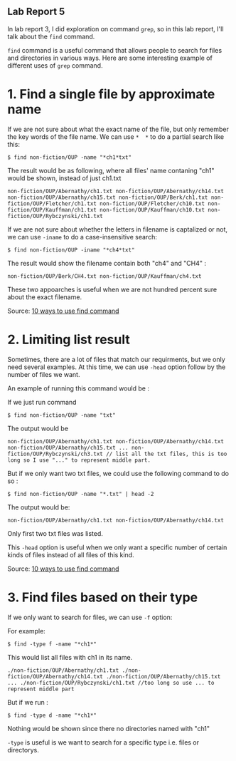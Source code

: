 ## Lab Report 5

In lab report 3, I did exploration on command `grep`, so in this lab report, I'll talk about the `find` command. 

`find` command is a useful command that allows people to search for files and directories in various ways. 
Here are some interesting example of different uses of `grep` command. 

# 1. Find a single file by approximate name 
  
  If we are not sure about what the exact name of the file, but only remember the key words of the file name.
  We can use `*  *`  to do a partial search like this:

  ``
  $ find non-fiction/OUP -name "*ch1*txt"
  ``
  
  The result would be as following, where all files' name contaning "ch1" would be shown, instead of just ch1.txt
  
  ``
  non-fiction/OUP/Abernathy/ch1.txt
  non-fiction/OUP/Abernathy/ch14.txt
  non-fiction/OUP/Abernathy/ch15.txt
  non-fiction/OUP/Berk/ch1.txt
  non-fiction/OUP/Fletcher/ch1.txt
  non-fiction/OUP/Fletcher/ch10.txt
  non-fiction/OUP/Kauffman/ch1.txt
  non-fiction/OUP/Kauffman/ch10.txt
  non-fiction/OUP/Rybczynski/ch1.txt
  ``
  
  If we are not sure about whether the letters in filename is captalized or not,
  we can use `-iname` to do a case-insensitive search: 
  
  ``
  $ find non-fiction/OUP -iname "*ch4*txt"
  ``
  
  The result would show the filename contain both "ch4" and "CH4" :
  
  ``
  non-fiction/OUP/Berk/CH4.txt
  non-fiction/OUP/Kauffman/ch4.txt
  ``
  
  These two appoarches is useful when we are not hundred percent sure about the exact filename. 
  
  Source: [10 ways to use find command](https://www.redhat.com/sysadmin/linux-find-command)
  

# 2. Limiting list result 

  Sometimes, there are a lot of files that match our requirments, but we only need several examples.
  At this time, we can use `-head` option follow by the number of files we want. 
  
  An example of running this command would be : 
  
  If we just run command 
  
  ``
  $ find non-fiction/OUP -name "txt"
  `` 
  
  The output would be 
  
  ``
  non-fiction/OUP/Abernathy/ch1.txt
  non-fiction/OUP/Abernathy/ch14.txt
  non-fiction/OUP/Abernathy/ch15.txt
  ...
  non-fiction/OUP/Rybczynski/ch3.txt
  // list all the txt files, this is too long so I use "..." to represent middle part. 
  `` 
  
  But if we only want two txt files, we could use the following command to do so : 
  
  ``
  $ find non-fiction/OUP -name "*.txt" | head -2
  ``
  
  The output would be:
  
  ``
  non-fiction/OUP/Abernathy/ch1.txt
  non-fiction/OUP/Abernathy/ch14.txt
  ``
  
  Only first two txt files was listed. 
  
  This `-head` option is useful when we only want a specific number of certain kinds of files instead of all files of this kind. 
  
  Source: [10 ways to use find command](https://www.redhat.com/sysadmin/linux-find-command)
  
  
# 3. Find files based on their type 

   If we only want to search for files, we can use `-f` option:
   
   For example: 
   
   ``
   $ find -type f -name "*ch1*"
   ``
   
   This would list all files with ch1 in its name. 
   
   ``
   ./non-fiction/OUP/Abernathy/ch1.txt
  ./non-fiction/OUP/Abernathy/ch14.txt
  ./non-fiction/OUP/Abernathy/ch15.txt
  ...
  ./non-fiction/OUP/Rybczynski/ch1.txt
  //too long so use ... to represent middle part 
  ``
  
  But if we run :
  
  ``
  $ find -type d -name "*ch1*"
  ``
  
  Nothing would be shown since there no directories named with "ch1"
  
  `-type` is useful is we want to search for a specific type i.e. files or directorys. 
  
   
  
  
  
  
